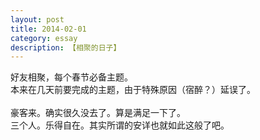 ```yaml
---
layout: post
title: 2014-02-01
category: essay
description: 【相聚的日子】
---
```


好友相聚，每个春节必备主题。<br />
本来在几天前要完成的主题，由于特殊原因（宿醉？）延误了。<br />
<br />
豪客来。确实很久没去了。算是满足一下了。<br />
三个人。乐得自在。其实所谓的安详也就如此这般了吧。<br />
